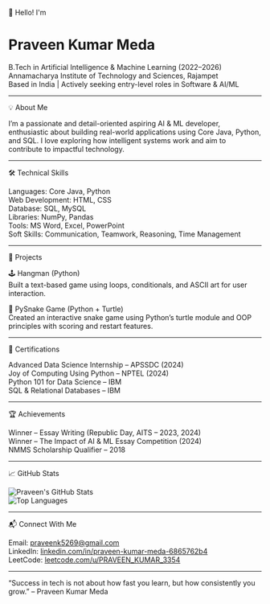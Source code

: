 👋 Hello! I'm <h1>Praveen Kumar Meda</h1>

B.Tech in Artificial Intelligence & Machine Learning (2022–2026)  
Annamacharya Institute of Technology and Sciences, Rajampet  
Based in India | Actively seeking entry-level roles in Software & AI/ML  

---

💡 About Me

I’m a passionate and detail-oriented aspiring AI & ML developer, enthusiastic about building real-world applications using Core Java, Python, and SQL. I love exploring how intelligent systems work and aim to contribute to impactful technology.

---

🛠️ Technical Skills

Languages: Core Java, Python  
Web Development: HTML, CSS  
Database: SQL, MySQL  
Libraries: NumPy, Pandas  
Tools: MS Word, Excel, PowerPoint  
Soft Skills: Communication, Teamwork, Reasoning, Time Management

---

🧠 Projects

🕹️ Hangman (Python)  
Built a text-based game using loops, conditionals, and ASCII art for user interaction.

🐍 PySnake Game (Python + Turtle)  
Created an interactive snake game using Python’s turtle module and OOP principles with scoring and restart features.

---

📜 Certifications

Advanced Data Science Internship – APSSDC (2024)  
Joy of Computing Using Python – NPTEL (2024)  
Python 101 for Data Science – IBM  
SQL & Relational Databases – IBM  

---

🏆 Achievements

Winner – Essay Writing (Republic Day, AITS – 2023, 2024)  
Winner – The Impact of AI & ML Essay Competition (2024)  
NMMS Scholarship Qualifier – 2018  

---

📈 GitHub Stats

![Praveen's GitHub Stats](https://github-readme-stats.vercel.app/api?username=PraveenKumarMeda&show_icons=true&theme=default)  
![Top Languages](https://github-readme-stats.vercel.app/api/top-langs/?username=PraveenKumarMeda&layout=compact)

---

📬 Connect With Me

Email: praveenk5269@gmail.com  
LinkedIn: [linkedin.com/in/praveen-kumar-meda-6865762b4](https://linkedin.com/in/praveen-kumar-meda-6865762b4)  
LeetCode: [leetcode.com/u/PRAVEEN_KUMAR_3354](https://leetcode.com/u/PRAVEEN_KUMAR_3354)

---

“Success in tech is not about how fast you learn, but how consistently you grow.” – Praveen Kumar Meda
